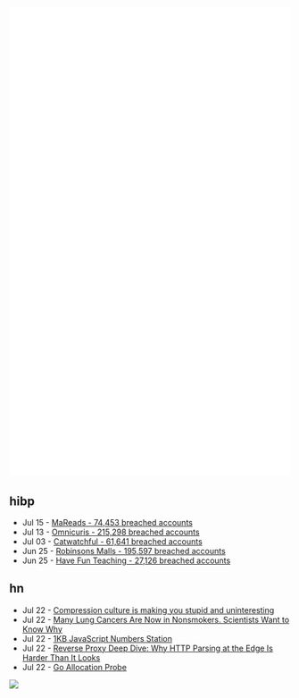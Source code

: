 ![Metrics](https://raw.githubusercontent.com/phixion/phixion/master/metrics.svg)

## hibp

<!--
for https://github.com/phixion/phixion/blob/main/.github/workflows/feeds.yml
-->
<!--START_SECTION:haveibeenpwnd-->
- Jul 15 - [MaReads - 74,453 breached accounts](https://haveibeenpwned.com/Breach/MaReads)
- Jul 13 - [Omnicuris - 215,298 breached accounts](https://haveibeenpwned.com/Breach/Omnicuris)
- Jul 03 - [Catwatchful - 61,641 breached accounts](https://haveibeenpwned.com/Breach/Catwatchful)
- Jun 25 - [Robinsons Malls - 195,597 breached accounts](https://haveibeenpwned.com/Breach/RobinsonsMalls)
- Jun 25 - [Have Fun Teaching - 27,126 breached accounts](https://haveibeenpwned.com/Breach/HaveFunTeaching)
<!--END_SECTION:haveibeenpwnd-->

## hn

<!--
for https://github.com/phixion/phixion/blob/main/.github/workflows/feeds.yml
-->
<!--START_SECTION:hn-->
- Jul 22 - [Compression culture is making you stupid and uninteresting](https://maalvika.substack.com/p/compression-culture-is-making-you)
- Jul 22 - [Many Lung Cancers Are Now in Nonsmokers. Scientists Want to Know Why](https://www.nytimes.com/2025/07/22/well/lung-cancer-nonsmokers.html)
- Jul 22 - [1KB JavaScript Numbers Station](https://shkspr.mobi/blog/2025/07/1kb-js-numbers-station/)
- Jul 22 - [Reverse Proxy Deep Dive: Why HTTP Parsing at the Edge Is Harder Than It Looks](https://startwithawhy.com/reverseproxy/2025/07/20/ReverseProxy-Deep-Dive-Part2.html)
- Jul 22 - [Go Allocation Probe](https://www.scattered-thoughts.net/writing/go-allocation-probe/)
<!--END_SECTION:hn-->

<!--
for https://yhype.me
-->
![](https://hit.yhype.me/github/profile?user_id=13013670)
